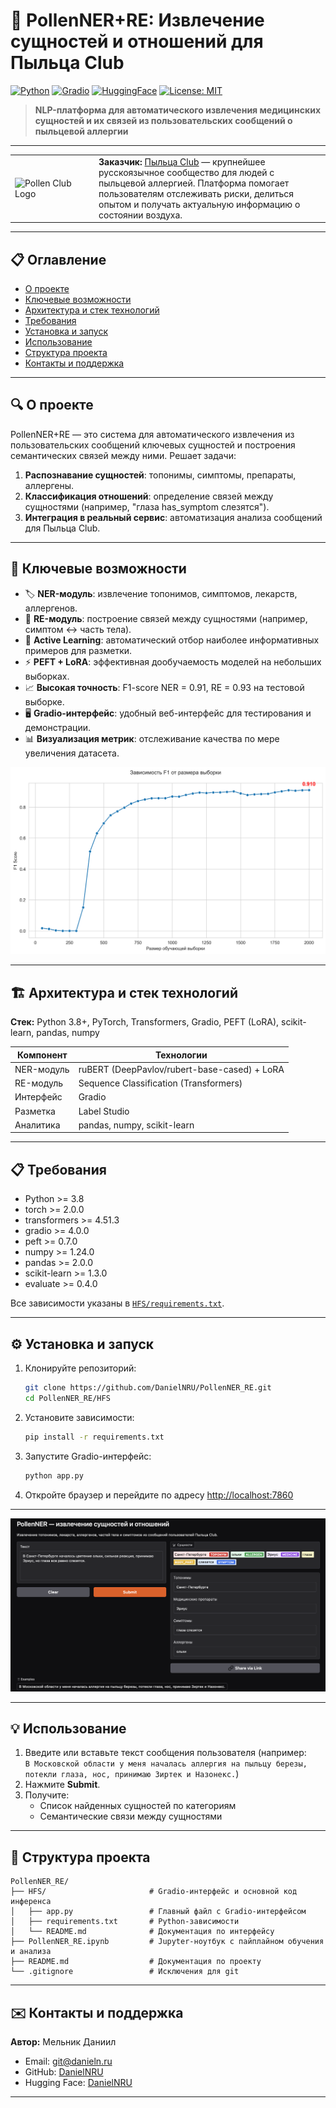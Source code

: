 # 🌿 PollenNER+RE: Извлечение сущностей и отношений для Пыльца Club

[![Python](https://img.shields.io/badge/python-3.8%2B-blue)](https://www.python.org/) [![Gradio](https://img.shields.io/badge/gradio-4.0%2B-orange)](https://gradio.app/) [![HuggingFace](https://img.shields.io/badge/huggingface-models-yellow)](https://huggingface.co/DanielNRU) [![License: MIT](https://img.shields.io/badge/license-MIT-green)](LICENSE)

> **NLP-платформа для автоматического извлечения медицинских сущностей и их связей из пользовательских сообщений о пыльцевой аллергии**

---

<table>
<tr>
<td width="120"><img src="http://pollen.club/wp-content/uploads/2017/07/logo2.png" width="80" alt="Pollen Club Logo"></td>
<td>
<b>Заказчик:</b> <a href="https://pollen.club/">Пыльца Club</a> — крупнейшее русскоязычное сообщество для людей с пыльцевой аллергией. Платформа помогает пользователям отслеживать риски, делиться опытом и получать актуальную информацию о состоянии воздуха.
</td>
</tr>
</table>

---

## 📋 Оглавление

* [О проекте](#-о-проекте)
* [Ключевые возможности](#-ключевые-возможности)
* [Архитектура и стек технологий](#-архитектура-и-стек-технологий)
* [Требования](#-требования)
* [Установка и запуск](#-установка-и-запуск)
* [Использование](#-использование)
* [Структура проекта](#-структура-проекта)
* [Контакты и поддержка](#-контакты-и-поддержка)

---

## 🔍 О проекте

PollenNER+RE — это система для автоматического извлечения из пользовательских сообщений ключевых сущностей и построения семантических связей между ними. Решает задачи:

1. **Распознавание сущностей**: топонимы, симптомы, препараты, аллергены.
2. **Классификация отношений**: определение связей между сущностями (например, "глаза has_symptom слезятся").
3. **Интеграция в реальный сервис**: автоматизация анализа сообщений для Пыльца Club.

---

## 🚀 Ключевые возможности

* 🏷️ **NER-модуль**: извлечение топонимов, симптомов, лекарств, аллергенов.
* 🔗 **RE-модуль**: построение связей между сущностями (например, симптом ↔ часть тела).
* 🤖 **Active Learning**: автоматический отбор наиболее информативных примеров для разметки.
* ⚡ **PEFT + LoRA**: эффективная дообучаемость моделей на небольших выборках.
* 📈 **Высокая точность**: F1-score NER = 0.91, RE = 0.93 на тестовой выборке.
* 🖥️ **Gradio-интерфейс**: удобный веб-интерфейс для тестирования и демонстрации.
* 📊 **Визуализация метрик**: отслеживание качества по мере увеличения датасета.

![График зависимости F1 от размера выборки](learning_curve.png)

---

## 🏗 Архитектура и стек технологий

**Стек:** Python 3.8+, PyTorch, Transformers, Gradio, PEFT (LoRA), scikit-learn, pandas, numpy

| Компонент      | Технологии                                                      |
| -------------- | --------------------------------------------------------------- |
| NER-модуль     | ruBERT (DeepPavlov/rubert-base-cased) + LoRA                   |
| RE-модуль      | Sequence Classification (Transformers)                         |
| Интерфейс      | Gradio                                                          |
| Разметка       | Label Studio                                                    |
| Аналитика      | pandas, numpy, scikit-learn                                     |

---

## 📋 Требования

* Python >= 3.8
* torch >= 2.0.0
* transformers >= 4.51.3
* gradio >= 4.0.0
* peft >= 0.7.0
* numpy >= 1.24.0
* pandas >= 2.0.0
* scikit-learn >= 1.3.0
* evaluate >= 0.4.0

Все зависимости указаны в [`HFS/requirements.txt`](HFS/requirements.txt).

---

## ⚙️ Установка и запуск

1. Клонируйте репозиторий:

   ```bash
   git clone https://github.com/DanielNRU/PollenNER_RE.git
   cd PollenNER_RE/HFS
   ```

2. Установите зависимости:

   ```bash
   pip install -r requirements.txt
   ```

3. Запустите Gradio-интерфейс:

   ```bash
   python app.py
   ```

4. Откройте браузер и перейдите по адресу [http://localhost:7860](http://localhost:7860)

---

![Gradio интерфейс](gradio.png)

---

## 💡 Использование

1. Введите или вставьте текст сообщения пользователя (например:  
   `В Московской области у меня началась аллергия на пыльцу березы, потекли глаза, нос, принимаю Зиртек и Назонекс.`)
2. Нажмите **Submit**.
3. Получите:
   - Список найденных сущностей по категориям
   - Семантические связи между сущностями

---

## 📁 Структура проекта

```
PollenNER_RE/
├── HFS/                       # Gradio-интерфейс и основной код инференса
│   ├── app.py                 # Главный файл с Gradio-интерфейсом
│   ├── requirements.txt       # Python-зависимости
│   └── README.md              # Документация по интерфейсу
├── PollenNER_RE.ipynb         # Jupyter-ноутбук с пайплайном обучения и анализа
├── README.md                  # Документация по проекту
└── .gitignore                 # Исключения для git
```

---

## ✉️ Контакты и поддержка

**Автор:** Мельник Даниил  
* Email: [git@danieln.ru](mailto:git@danieln.ru)  
* GitHub: [DanielNRU](https://github.com/DanielNRU)  
* Hugging Face: [DanielNRU](https://huggingface.co/DanielNRU)

---